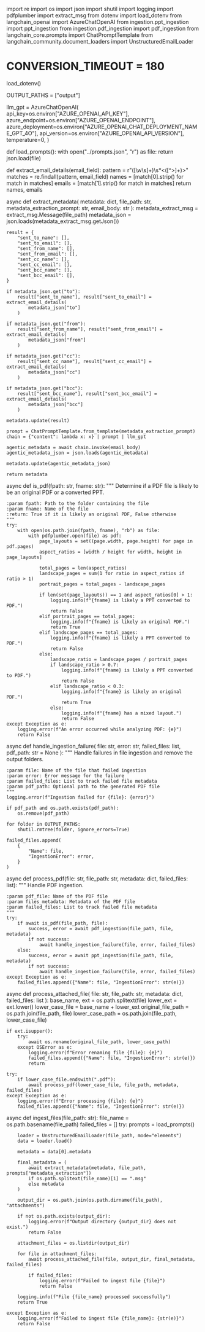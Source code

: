 import re
import os
import json
import shutil
import logging
import pdfplumber
import extract_msg
from dotenv import load_dotenv
from langchain_openai import AzureChatOpenAI
from ingestion.ppt_ingestion import ppt_ingestion
from ingestion.pdf_ingestion import pdf_ingestion
from langchain_core.prompts import ChatPromptTemplate
from langchain_community.document_loaders import UnstructuredEmailLoader

# CONVERSION_TIMEOUT = 180

load_dotenv()

OUTPUT_PATHS = ["output"]

llm_gpt = AzureChatOpenAI(
    api_key=os.environ["AZURE_OPENAI_API_KEY"],
    azure_endpoint=os.environ["AZURE_OPENAI_ENDPOINT"],
    azure_deployment=os.environ["AZURE_OPENAI_CHAT_DEPLOYMENT_NAME_GPT_4O"],
    api_version=os.environ["AZURE_OPENAI_API_VERSION"],
    temperature=0,
)


def load_prompts():
    with open("../prompts.json", "r") as file:
        return json.load(file)


def extract_email_details(email_field):
    pattern = r"([\w\s]+)\s*<([^>]+)>"
    matches = re.findall(pattern, email_field)
    names = [match[0].strip() for match in matches]
    emails = [match[1].strip() for match in matches]
    return names, emails


async def extract_metadata(
    metadata: dict, file_path: str, metadata_extraction_prompt: str, email_body: str
):
    metadata_extract_msg = extract_msg.Message(file_path)
    metadata_json = json.loads(metadata_extract_msg.getJson())

    result = {
        "sent_to_name": [],
        "sent_to_email": [],
        "sent_from_name": [],
        "sent_from_email": [],
        "sent_cc_name": [],
        "sent_cc_email": [],
        "sent_bcc_name": [],
        "sent_bcc_email": [],
    }

    if metadata_json.get("to"):
        result["sent_to_name"], result["sent_to_email"] = extract_email_details(
            metadata_json["to"]
        )

    if metadata_json.get("from"):
        result["sent_from_name"], result["sent_from_email"] = extract_email_details(
            metadata_json["from"]
        )

    if metadata_json.get("cc"):
        result["sent_cc_name"], result["sent_cc_email"] = extract_email_details(
            metadata_json["cc"]
        )

    if metadata_json.get("bcc"):
        result["sent_bcc_name"], result["sent_bcc_email"] = extract_email_details(
            metadata_json["bcc"]
        )

    metadata.update(result)

    prompt = ChatPromptTemplate.from_template(metadata_extraction_prompt)
    chain = {"content": lambda x: x} | prompt | llm_gpt

    agentic_metadata = await chain.invoke(email_body)
    agentic_metadata_json = json.loads(agentic_metadata)

    metadata.update(agentic_metadata_json)

    return metadata


async def is_pdf(fpath: str, fname: str):
    """
    Determine if a PDF file is likely to be an original PDF or a converted PPT.

    :param fpath: Path to the folder containing the file
    :param fname: Name of the file
    :return: True if it is likely an original PDF, False otherwise
    """
    try:
        with open(os.path.join(fpath, fname), "rb") as file:
            with pdfplumber.open(file) as pdf:
                page_layouts = set((page.width, page.height) for page in pdf.pages)
                aspect_ratios = [width / height for width, height in page_layouts]

                total_pages = len(aspect_ratios)
                landscape_pages = sum(1 for ratio in aspect_ratios if ratio > 1)
                portrait_pages = total_pages - landscape_pages

                if len(set(page_layouts)) == 1 and aspect_ratios[0] > 1:
                    logging.info(f"{fname} is likely a PPT converted to PDF.")
                    return False
                elif portrait_pages == total_pages:
                    logging.info(f"{fname} is likely an original PDF.")
                    return True
                elif landscape_pages == total_pages:
                    logging.info(f"{fname} is likely a PPT converted to PDF.")
                    return False
                else:
                    landscape_ratio = landscape_pages / portrait_pages
                    if landscape_ratio > 0.7:
                        logging.info(f"{fname} is likely a PPT converted to PDF.")
                        return False
                    elif landscape_ratio < 0.3:
                        logging.info(f"{fname} is likely an original PDF.")
                        return True
                    else:
                        logging.info(f"{fname} has a mixed layout.")
                        return False
    except Exception as e:
        logging.error(f"An error occurred while analyzing PDF: {e}")
        return False


async def handle_ingestion_failure(
    file: str, error: str, failed_files: list, pdf_path: str = None
):
    """
    Handle failures in file ingestion and remove the output folders.

    :param file: Name of the file that failed ingestion
    :param error: Error message for the failure
    :param failed_files: List to track failed file metadata
    :param pdf_path: Optional path to the generated PDF file
    """
    logging.error(f"Ingestion failed for {file}: {error}")

    if pdf_path and os.path.exists(pdf_path):
        os.remove(pdf_path)

    for folder in OUTPUT_PATHS:
        shutil.rmtree(folder, ignore_errors=True)

    failed_files.append(
        {
            "Name": file,
            "IngestionError": error,
        }
    )


async def process_pdf(file: str, file_path: str, metadata: dict, failed_files: list):
    """
    Handle PDF ingestion.

    :param pdf_file: Name of the PDF file
    :param files_metadata: Metadata of the PDF file
    :param failed_files: List to track failed file metadata
    """
    try:
        if await is_pdf(file_path, file):
            success, error = await pdf_ingestion(file_path, file, metadata)
            if not success:
                await handle_ingestion_failure(file, error, failed_files)
        else:
            success, error = await ppt_ingestion(file_path, file, metadata)
            if not success:
                await handle_ingestion_failure(file, error, failed_files)
    except Exception as e:
        failed_files.append({"Name": file, "IngestionError": str(e)})


async def process_attached_file(
    file: str, file_path: str, metadata: dict, failed_files: list
):
    base_name, ext = os.path.splitext(file)
    lower_ext = ext.lower()
    lower_case_file = base_name + lower_ext
    original_file_path = os.path.join(file_path, file)
    lower_case_path = os.path.join(file_path, lower_case_file)

    if ext.isupper():
        try:
            await os.rename(original_file_path, lower_case_path)
        except OSError as e:
            logging.error(f"Error renaming file {file}: {e}")
            failed_files.append({"Name": file, "IngestionError": str(e)})
            return

    try:
        if lower_case_file.endswith(".pdf"):
            await process_pdf(lower_case_file, file_path, metadata, failed_files)
    except Exception as e:
        logging.error(f"Error processing {file}: {e}")
        failed_files.append({"Name": file, "IngestionError": str(e)})


async def ingest_files(file_path: str):
    file_name = os.path.basename(file_path)
    failed_files = []
    try:
        prompts = load_prompts()

        loader = UnstructuredEmailLoader(file_path, mode="elements")
        data = loader.load()

        metadata = data[0].metadata

        final_metadata = (
            await extract_metadata(metadata, file_path, prompts["metadata_extraction"])
            if os.path.splitext(file_name)[1] == ".msg"
            else metadata
        )

        output_dir = os.path.join(os.path.dirname(file_path), "attachments")

        if not os.path.exists(output_dir):
            logging.error(f"Output directory {output_dir} does not exist.")
            return False

        attachment_files = os.listdir(output_dir)

        for file in attachment_files:
            await process_attached_file(file, output_dir, final_metadata, failed_files)

            if failed_files:
                logging.error(f"Failed to ingest file {file}")
                return False

        logging.info(f"File {file_name} processed successfully")
        return True

    except Exception as e:
        logging.error(f"Failed to ingest file {file_name}: {str(e)}")
        return False
